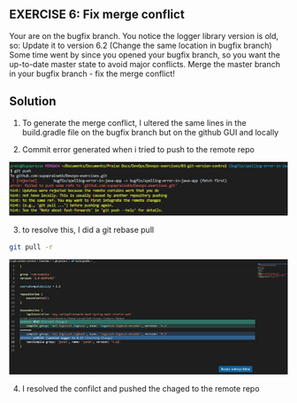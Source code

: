 ## EXERCISE 6: Fix merge conflict
Your are on the bugfix branch. You notice the logger library version is old, so:
Update it to version 6.2 (Change the same location in bugfix branch)
Some time went by since you opened your bugfix branch, so you want the up-to-date master state to
avoid major conflicts.
Merge the master branch in your bugfix branch - fix the merge conflict!


## Solution

1. To generate the merge conflict, I ultered the same lines in the  build.gradle file on the bugfix branch but on the github GUI and locally

2. Commit error generated when i tried to push to the remote repo 

![Commit error due to conflict](/assets/commit-error-from-conflict.JPG)

3. to resolve this, I did a git rebase pull

```bash
git pull -r 

```

![git merge conflic](/assets/Merge-conflict.JPG)

4. I resolved the confilct and pushed the chaged to the remote repo

